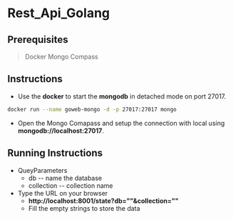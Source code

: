 # Rest_Api_Golang

## Prerequisites
> Docker
> Mongo Compass

## Instructions
* Use the **docker** to start the **mongodb** in detached mode on port 27017.
```bash
docker run --name goweb-mongo -d -p 27017:27017 mongo
```
* Open the Mongo Comapass and setup the connection with local using **mongodb://localhost:27017**.

## Running Instructions
* QueyParameters
    * db -- name the database 
    * collection -- collection name 
* Type the URL on your browser
    * **http://localhost:8001/state?db=""&collection=""**
    * Fill the empty strings to store the data



